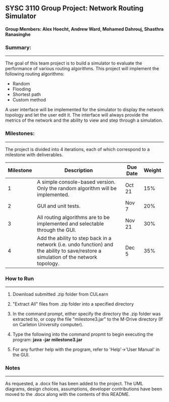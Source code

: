 ## SYSC 3110 Group Project: Network Routing Simulator
#### Group Members: Alex Hoecht, Andrew Ward, Mohamed Dahrouj, Shasthra Ranasinghe

### Summary:
----------------------------------------------
The goal of this team project is to build a simulator to evaluate the performance of various routing
algorithms. This project will implement the following routing algorithms:
* Random
* Flooding
* Shortest path
* Custom method

A user interface will be implemented for the simulator to display the network topology and let the user edit it. The interface will always provide the metrics of the network and the ability to view and step through a simulation.

### Milestones:
----------------------------------------------
The project is divided into 4 iterations, each of which correspond to a milestone with deliverables.

| Milestone | Description| Due Date      | Weight|
| --------- | ---------- |-------------- |-------|
| 1         | A simple console-based version. Only the random algorithm will be implemented. | Oct 21 | 15%|
| 2         | GUI and unit tests.  |Nov 7| 20% |
| 3         | All routing algorithms are to be implemented and selectable through the GUI. |Nov 21 | 30%|
| 4         | Add the ability to step back in a network (i.e. undo function) and the ability to save/restore a simulation of the network topology.  | Dec 5 | 35%|


### How to Run
----------------------------------------------
1) Download submitted .zip folder from CULearn

2) "Extract All" files from .zip folder into a specified directory

3) In the command prompt, either specify the directory the .zip folder was extracted to, or copy the file "milestone3.jar" to the
   M-Drive directory (If on Carleton University computer).
   
4) Type the following into the command propmt to begin executing the program: **java -jar milestone3.jar**

5) For any further help with the program, refer to 'Help'->'User Manual' in the GUI.


### Notes
----------------------------------------------
As requested, a .docx file has been added to the project. The UML diagrams, design choices, assumptions, developer contributions have been moved to the .docx along with the contents of this README.
